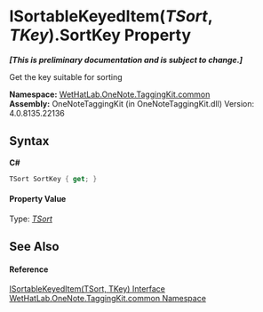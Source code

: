 # ISortableKeyedItem(*TSort*, *TKey*).SortKey Property 
 _**\[This is preliminary documentation and is subject to change.\]**_

Get the key suitable for sorting

**Namespace:**&nbsp;<a href="bcdbab9c-63d1-48a4-6937-af53fb8d9a55.md">WetHatLab.OneNote.TaggingKit.common</a><br />**Assembly:**&nbsp;OneNoteTaggingKit (in OneNoteTaggingKit.dll) Version: 4.0.8135.22136

## Syntax

**C#**<br />
``` C#
TSort SortKey { get; }
```


#### Property Value
Type: <a href="abc8440c-8348-edc3-9675-675356bab9f8.md">*TSort*</a>

## See Also


#### Reference
<a href="abc8440c-8348-edc3-9675-675356bab9f8.md">ISortableKeyedItem(TSort, TKey) Interface</a><br /><a href="bcdbab9c-63d1-48a4-6937-af53fb8d9a55.md">WetHatLab.OneNote.TaggingKit.common Namespace</a><br />
